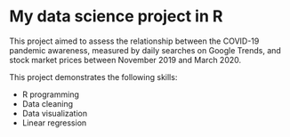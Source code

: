 # My data science project in R

This project aimed to assess the relationship between the COVID-19 pandemic awareness, measured by daily searches on Google Trends, and stock market prices between November 2019 and March 2020.

This project demonstrates the following skills:
- R programming
- Data cleaning 
- Data visualization
- Linear regression
